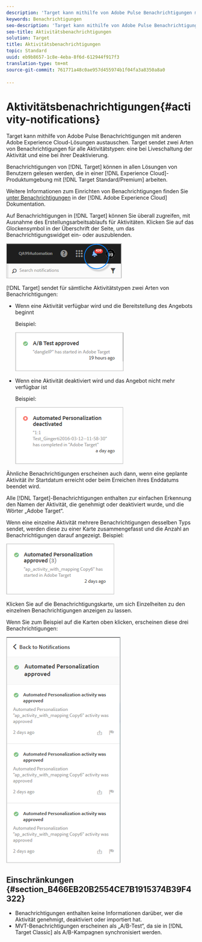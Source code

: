 ```yaml
---
description: 'Target kann mithilfe von Adobe Pulse Benachrichtigungen mit anderen Adobe Experience Cloud-Lösungen austauschen. Target sendet zwei Arten von Benachrichtigungen für alle Aktivitätstypen: eine bei Liveschaltung der Aktivität und eine bei ihrer Deaktivierung.'
keywords: Benachrichtigungen
seo-description: 'Target kann mithilfe von Adobe Pulse Benachrichtigungen mit anderen Adobe Experience Cloud-Lösungen austauschen. Target sendet zwei Arten von Benachrichtigungen für alle Aktivitätstypen: eine bei Liveschaltung der Aktivität und eine bei ihrer Deaktivierung.'
seo-title: Aktivitätsbenachrichtigungen
solution: Target
title: Aktivitätsbenachrichtigungen
topic: Standard
uuid: eb9b8657-1c8e-4eba-8f6d-612944f917f3
translation-type: tm+mt
source-git-commit: 761771a48c0ae957d455974b1f04fa3a8350a8a0

---
```



# Aktivitätsbenachrichtigungen{#activity-notifications}

Target kann mithilfe von Adobe Pulse Benachrichtigungen mit anderen Adobe Experience Cloud-Lösungen austauschen. Target sendet zwei Arten von Benachrichtigungen für alle Aktivitätstypen: eine bei Liveschaltung der Aktivität und eine bei ihrer Deaktivierung.

Benachrichtigungen von [!DNL Target] können in allen Lösungen von Benutzern gelesen werden, die in einer [!DNL Experience Cloud]-Produktumgebung mit [!DNL Target Standard/Premium] arbeiten.

Weitere Informationen zum Einrichten von Benachrichtigungen finden Sie [unter Benachrichtigungen](https://marketing.adobe.com/resources/help/en_US/mcloud/notifications.html) in der [!DNL Adobe Experience Cloud] Dokumentation.

Auf Benachrichtigungen in [!DNL Target] können Sie überall zugreifen, mit Ausnahme des Erstellungsarbeitsablaufs für Aktivitäten. Klicken Sie auf das Glockensymbol in der Überschrift der Seite, um das Benachrichtigungswidget ein- oder auszublenden.

![](assets/notifications-shell.png)

[!DNL Target] sendet für sämtliche Aktivitätstypen zwei Arten von Benachrichtigungen:

* Wenn eine Aktivität verfügbar wird und die Bereitstellung des Angebots beginnt

   Beispiel:

   ![](assets/notif_app.png)

* Wenn eine Aktivität deaktiviert wird und das Angebot nicht mehr verfügbar ist

   Beispiel:

   ![](assets/notif-deact.png)

Ähnliche Benachrichtigungen erscheinen auch dann, wenn eine geplante Aktivität ihr Startdatum erreicht oder beim Erreichen ihres Enddatums beendet wird.

Alle [!DNL Target]-Benachrichtigungen enthalten zur einfachen Erkennung den Namen der Aktivität, die genehmigt oder deaktiviert wurde, und die Wörter „Adobe Target“.

Wenn eine einzelne Aktivität mehrere Benachrichtigungen desselben Typs sendet, werden diese zu einer Karte zusammengefasst und die Anzahl an Benachrichtigungen darauf angezeigt. Beispiel:

![](assets/notif-multi.png)

Klicken Sie auf die Benachrichtigungskarte, um sich Einzelheiten zu den einzelnen Benachrichtigungen anzeigen zu lassen.

Wenn Sie zum Beispiel auf die Karten oben klicken, erscheinen diese drei Benachrichtigungen:

![](assets/notif-multi-open.png)

## Einschränkungen {#section_B466EB20B2554CE7B1915374B39F4322}

* Benachrichtigungen enthalten keine Informationen darüber, wer die Aktivität genehmigt, deaktiviert oder importiert hat.
* MVT-Benachrichtigungen erscheinen als „A/B-Test“, da sie in [!DNL Target Classic] als A/B-Kampagnen synchronisiert werden.

